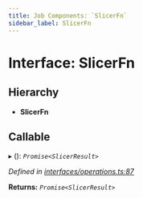 ```yaml
---
title: Job Components: `SlicerFn`
sidebar_label: SlicerFn
---
```


# Interface: SlicerFn

## Hierarchy

* **SlicerFn**

## Callable

▸ (): *`Promise<SlicerResult>`*

*Defined in [interfaces/operations.ts:87](https://github.com/terascope/teraslice/blob/fd211a8bb/packages/job-components/src/interfaces/operations.ts#L87)*

**Returns:** *`Promise<SlicerResult>`*
